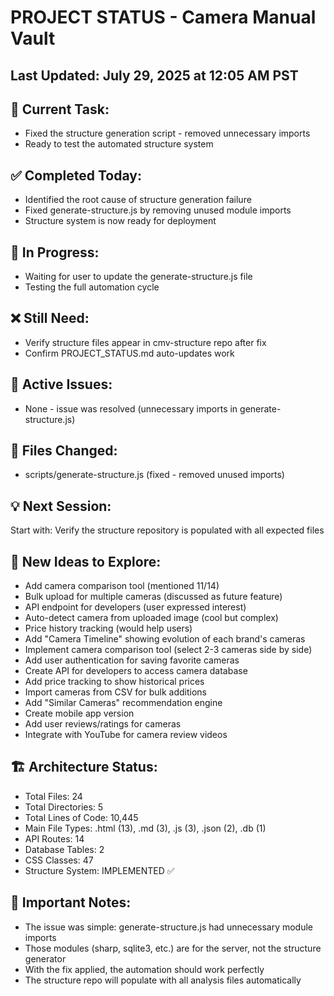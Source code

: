 # PROJECT STATUS - Camera Manual Vault





## Last Updated: July 29, 2025 at 12:05 AM PST

## 🎯 Current Task:
- Fixed the structure generation script - removed unnecessary imports
- Ready to test the automated structure system





## ✅ Completed Today:
- Identified the root cause of structure generation failure
- Fixed generate-structure.js by removing unused module imports
- Structure system is now ready for deployment





## 🔄 In Progress:
- Waiting for user to update the generate-structure.js file
- Testing the full automation cycle





## ❌ Still Need:
- Verify structure files appear in cmv-structure repo after fix
- Confirm PROJECT_STATUS.md auto-updates work





## 🐛 Active Issues:
- None - issue was resolved (unnecessary imports in generate-structure.js)





## 📁 Files Changed:
- scripts/generate-structure.js (fixed - removed unused imports)





## 💡 Next Session:
Start with: Verify the structure repository is populated with all expected files





## 🚀 New Ideas to Explore:
- Add camera comparison tool (mentioned 11/14)
- Bulk upload for multiple cameras (discussed as future feature)
- API endpoint for developers (user expressed interest)
- Auto-detect camera from uploaded image (cool but complex)
- Price history tracking (would help users)
- Add "Camera Timeline" showing evolution of each brand's cameras
- Implement camera comparison tool (select 2-3 cameras side by side)
- Add user authentication for saving favorite cameras
- Create API for developers to access camera database
- Add price tracking to show historical prices
- Import cameras from CSV for bulk additions
- Add "Similar Cameras" recommendation engine
- Create mobile app version
- Add user reviews/ratings for cameras
- Integrate with YouTube for camera review videos





## 🏗️ Architecture Status:
- Total Files: 24
- Total Directories: 5
- Total Lines of Code: 10,445
- Main File Types: .html (13), .md (3), .js (3), .json (2), .db (1)
- API Routes: 14
- Database Tables: 2
- CSS Classes: 47
- Structure System: IMPLEMENTED ✅

## 📝 Important Notes:
- The issue was simple: generate-structure.js had unnecessary module imports
- Those modules (sharp, sqlite3, etc.) are for the server, not the structure generator
- With the fix applied, the automation should work perfectly
- The structure repo will populate with all analysis files automatically
